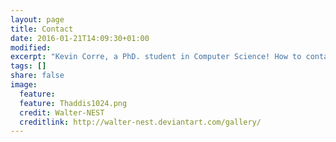 ```yaml
---
layout: page
title: Contact
date: 2016-01-21T14:09:30+01:00
modified:
excerpt: "Kevin Corre, a PhD. student in Computer Science! How to contact him."
tags: []
share: false
image:
  feature:
  feature: Thaddis1024.png
  credit: Walter-NEST
  creditlink: http://walter-nest.deviantart.com/gallery/
---
```


